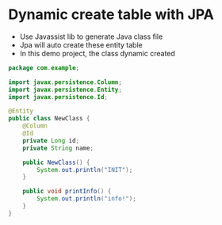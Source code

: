 # Dynamic create table with JPA

* Use Javassist lib to generate Java class file
* Jpa will auto create these entity table
* In this demo project, the class dynamic created
```java
package com.example;

import javax.persistence.Column;
import javax.persistence.Entity;
import javax.persistence.Id;

@Entity
public class NewClass {
    @Column
    @Id
    private Long id;
    private String name;

    public NewClass() {
        System.out.println("INIT");
    }

    public void printInfo() {
        System.out.println("info!");
    }
}
```


